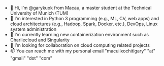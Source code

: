 - 👋 Hi, I’m @garykuok from Macau, a master student at the Technical University of Munich (TUM)
- 👀 I’m interested in Python 3 programming (e.g., ML, CV, web apps) and cloud architectures (e.g., Hadoop, Spark, Docker, etc.), DevOps, Linux system administration
- 🌱 I’m currently learning new containerization environment such as Charliecloud and Singularity
- 💞️ I’m looking for collaboration on cloud computing related projects
- 📫 You can reach me with my personal email "macuilxochitlgary" "at" "gmail" "dot" "com"

<!---
garykuok/garykuok is a ✨ special ✨ repository because its `README.md` (this file) appears on your GitHub profile.
You can click the Preview link to take a look at your changes.
--->
